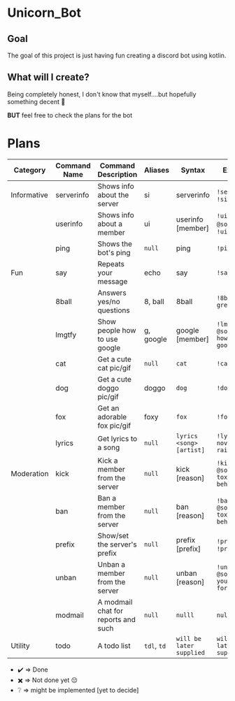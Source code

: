 # Unicorn_Bot
## Goal
The goal of this project is just having fun creating a discord bot using kotlin.

## What will I create?
Being completely honest, I don't know that myself....but hopefully something decent :rofl:

**BUT** feel free to check the plans for the bot



# Plans

| Category    | Command Name | Command Description                 | Aliases     | Syntax                  | Example                              | Is done |
| ----------- | ------------ | ----------------------------------- | ----------- | ----------------------- | ------------------------------------ | ------- |
| Informative | serverinfo   | Shows info about the server         | si          | serverinfo              | `!serverinfo`, `!si`                 | ✖️      |
|             | userinfo     | Shows info about a member           | ui          | userinfo [member]       | `!ui @someone`, `!ui`                | ✖️      |
|             | ping         | Shows the bot's ping                | `null`      | ping                    | `!ping`                              | ✔️️      |
| Fun         | say          | Repeats your message                | echo        | say <message>           | `!say hello`                         | ✔️️      |
|             | 8ball        | Answers yes/no questions            | 8, ball     | 8ball <question>        | `!8ball am I great?`                 | ✔️      |
|             | lmgtfy       | Show people how to use google       | g, google   | google [member] <query> | `!lmgtfy @someone how to use google` | ✔️️      |
|             | cat          | Get a cute cat pic/gif              | `null`      | `cat`                   | `!cat`                               | ✔️      |
|             | dog          | Get a cute doggo pic/gif            | doggo       | `dog`                   | `!dog`                               | ✔️      |
|             | fox          | Get an adorable fox pic/gif         | foxy        | `fox`                   | `!fox`                               | ✔️      |
|             | lyrics       | Get lyrics to a song                | `null`      | `lyrics <song> [artist]`| `!lyrics november rain`              | ✔️      |
| Moderation  | kick         | Kick a member from the server       | `null`      | kick <member> [reason]  | `!kick @someone toxic behavior`      | ✖️      |
|             | ban          | Ban a member from the server        | `null`      | ban <member> [reason]   | `!ban @someone toxic behavior`       | ✖️      |
|             | prefix       | Show/set the server's prefix        | `null`      | prefix [prefix]         | `!prefix`, `!prefix $`               | ✖️      |
|             | unban        | Unban a member from the server      | `null`      | unban <member> [reason] | `!unban @someone you're forgiven`    | ✖️      |
|             | modmail      | A modmail chat for reports and such | `null`      | `nulll`                 | `null`                               | ✖️      |
| Utility     | todo         | A todo list                         | `tdl`, `td` | `will be later supplied`| `will be later supplied`             | ❔      |


- ✔️️ => Done
- ✖️ => Not done yet :pensive:
- ❔ => might be implemented [yet to decide]
